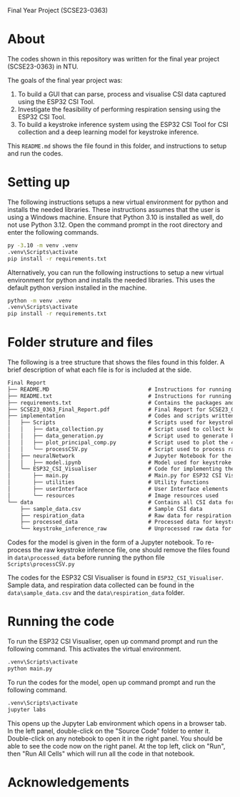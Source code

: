 Final Year Project (SCSE23-0363)

# About
The codes shown in this repository was written for the final year project (SCSE23-0363) in NTU.

The goals of the final year project was:
1. To build a GUI that can parse, process and visualise CSI data captured using the ESP32 CSI Tool.
2. Investigate the feasibility of performing respiration sensing using the ESP32 CSI Tool.
3. To build a keystroke inference system using the ESP32 CSI Tool for CSI collection and a deep learning model for keystroke inference.

This `README.md` shows the file found in this folder, and instructions to setup and run the codes.

# Setting up

The following instructions setups a new virtual environment for python and installs the needed libraries.
These instructions assumes that the user is using a Windows machine. Ensure that Python 3.10 is installed as well, do not use Python 3.12. Open the command prompt in the root directory and enter the following commands.

```cmd
py -3.10 -m venv .venv
.venv\Scripts\activate
pip install -r requirements.txt
```

Alternatively, you can run the following instructions to setup a new virtual environment for python and installs the needed libraries. This uses the default python version installed in the machine.
```cmd
python -m venv .venv
.venv\Scripts\activate
pip install -r requirements.txt
```

# Folder struture and files

The following is a tree structure that shows the files found in this folder. A brief description of what each file is for is included at the side.

```markdown
Final Report
├── README.MD                               # Instructions for running the codes
├── README.txt                              # Instructions for running the codes
├── requirements.txt                        # Contains the packages and libraries needed to run all the code
├── SCSE23_0363_Final_Report.pdf            # Final Report for SCSE23_0363
├── implementation                          # Codes and scripts written for the FYP
│   ├── Scripts                             # Scripts used for keystroke inference and respiration sensing
│   │   ├── data_collection.py              # Script used to collect keystroke inference data
│   │   ├── data_generation.py              # Script used to generate keystroke inference data
│   │   ├── plot_principal_comp.py          # Script used to plot the 4th principal component
│   │   └── processCSV.py                   # Script used to process raw keystroke inference data
│   ├── neuralNetwork                       # Jupyter Notebook for the model
│   │   ├── model.ipynb                     # Model used for keystroke inference
│   └── ESP32_CSI_Visualiser                # Code for implementing the ESP32 CSI Visualiser
│       ├── main.py                         # Main.py for ESP32 CSI Visualiser
│       ├── utilities                       # Utility functions
│       ├── userInterface                   # User Interface elements
│       └── resources                       # Image resources used
└── data                                    # Contains all CSI data for respiration sensing and keystroke inference
    ├── sample_data.csv                     # Sample CSI data 
    ├── respiration_data                    # Raw data for respiration sensing
    ├── processed_data                      # Processed data for keystroke inference
    └── keystroke_inference_raw             # Unprocessed raw data for keystroke inference
```

Codes for the model is given in the form of a Jupyter notebook. To re-process the raw keystroke inference file, one should remove the files found in `data\processed_data` before running the python file `Scripts\processCSV.py`

The codes for the ESP32 CSI Visualiser is found in `ESP32_CSI_Visualiser`. Sample data, and respiration data collected can be found in the `data\sample_data.csv` and the `data\respiration_data` folder.

# Running the code
To run the ESP32 CSI Visualiser, open up command prompt and run the following command. This activates the virtual environment.

```cmd
.venv\Scripts\activate
python main.py
```

To run the codes for the model, open up command prompt and run the following command.
```cmd
.venv\Scripts\activate
jupyter labs
```

This opens up the Jupyter Lab environment which opens in a browser tab. In the left panel, double-click on the "Source Code" folder to enter it. Double-click on any notebook to open it in the right panel. You should be able to see the code now on the right panel.
At the top left, click on "Run", then "Run All Cells" which will run all the code in that notebook. 

# Acknowledgements